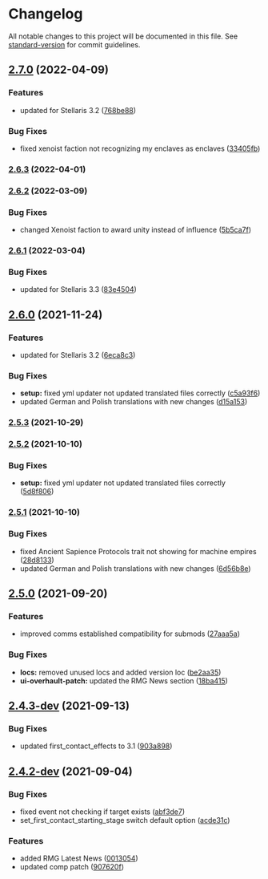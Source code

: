 # Changelog

All notable changes to this project will be documented in this file. See [standard-version](https://github.com/conventional-changelog/standard-version) for commit guidelines.

## [2.7.0](https://github.com/The24thDS/new_enclaves/compare/v2.6.3...v2.7.0) (2022-04-09)


### Features

* updated for Stellaris 3.2 ([768be88](https://github.com/The24thDS/new_enclaves/commit/768be88bd200497d6653f74e8db63b43b9afcc20))


### Bug Fixes

* fixed xenoist faction not recognizing my enclaves as enclaves ([33405fb](https://github.com/The24thDS/new_enclaves/commit/33405fbe5497245bd32d8d16db93dc6ca7a984cf))

### [2.6.3](https://github.com/The24thDS/new_enclaves/compare/v2.6.2...v2.6.3) (2022-04-01)

### [2.6.2](https://github.com/The24thDS/new_enclaves/compare/v2.6.1...v2.6.2) (2022-03-09)


### Bug Fixes

* changed Xenoist faction to award unity instead of influence ([5b5ca7f](https://github.com/The24thDS/new_enclaves/commit/5b5ca7ff71bc091bdf074ad6585749a85e33ab23))

### [2.6.1](https://github.com/The24thDS/new_enclaves/compare/v2.6.0...v2.6.1) (2022-03-04)


### Bug Fixes

* updated for Stellaris 3.3 ([83e4504](https://github.com/The24thDS/new_enclaves/commit/83e450460a87ecccaad18f60d6e406afccad4716))

## [2.6.0](https://github.com/The24thDS/new_enclaves/compare/v2.5.3...v2.6.0) (2021-11-24)


### Features

* updated for Stellaris 3.2 ([6eca8c3](https://github.com/The24thDS/new_enclaves/commit/6eca8c3fa27a93de6f86df1ce78df3cd7c2c23cb))


### Bug Fixes

* **setup:** fixed yml updater not updated translated files correctly ([c5a93f6](https://github.com/The24thDS/new_enclaves/commit/c5a93f6d469744cf9d312862f31a23f959512a34))
* updated German and Polish translations with new changes ([d15a153](https://github.com/The24thDS/new_enclaves/commit/d15a153e171e82b6d2350ea46fd64f6f28fcef5c))

### [2.5.3](https://github.com/The24thDS/new_enclaves/compare/v2.5.2...v2.5.3) (2021-10-29)

### [2.5.2](https://github.com/The24thDS/new_enclaves/compare/v2.5.1...v2.5.2) (2021-10-10)


### Bug Fixes

* **setup:** fixed yml updater not updated translated files correctly ([5d8f806](https://github.com/The24thDS/new_enclaves/commit/5d8f806dc41203c2ff28a465404694b40f8f0122))

### [2.5.1](https://github.com/The24thDS/new_enclaves/compare/v2.5.0...v2.5.1) (2021-10-10)


### Bug Fixes

* fixed Ancient Sapience Protocols trait not showing for machine empires ([28d8133](https://github.com/The24thDS/new_enclaves/commit/28d81337cb6d48ffecd4cb84fde1aa37cc8f634c))
* updated German and Polish translations with new changes ([6d56b8e](https://github.com/The24thDS/new_enclaves/commit/6d56b8ee8daa9b7fa0f8921cff4875c0e23b27e9))

## [2.5.0](https://github.com/The24thDS/new_enclaves/compare/v2.4.3-dev...v2.5.0) (2021-09-20)


### Features

* improved comms established compatibility for submods ([27aaa5a](https://github.com/The24thDS/new_enclaves/commit/27aaa5aa88c7fce350cbd2fb28431927266a6ced))


### Bug Fixes

* **locs:** removed unused locs and added version loc ([be2aa35](https://github.com/The24thDS/new_enclaves/commit/be2aa35087aca9173fc799c1e069b9903ad6b1e6))
* **ui-overhault-patch:** updated the RMG News section ([18ba415](https://github.com/The24thDS/new_enclaves/commit/18ba41555fdb75d8002816461687b851797b5782))

## [2.4.3-dev](https://github.com/The24thDS/new_enclaves/compare/v2.4.2-dev...v2.4.3-dev) (2021-09-13)

### Bug Fixes

- updated first_contact_effects to 3.1 ([903a898](https://github.com/The24thDS/new_enclaves/commit/903a898e2089eecbe2de8b9e601339e158891618))

## [2.4.2-dev](https://github.com/The24thDS/new_enclaves/compare/v2.4.0...v2.4.2-dev) (2021-09-04)

### Bug Fixes

- fixed event not checking if target exists ([abf3de7](https://github.com/The24thDS/new_enclaves/commit/abf3de7df09ca1e1363118ab708d834ad72da33a))
- set_first_contact_starting_stage switch default option ([acde31c](https://github.com/The24thDS/new_enclaves/commit/acde31c91c805a3ea3b80e0be0aa0ba0de13fd10))

### Features

- added RMG Latest News ([0013054](https://github.com/The24thDS/new_enclaves/commit/0013054cd457ce2cce180f44919490a093dc20ab))
- updated comp patch ([907620f](https://github.com/The24thDS/new_enclaves/commit/907620f6a712ffdeed603fc425a1c2f357fd018a))

